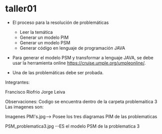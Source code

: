 # taller01

* El proceso para la resolución de problemáticas
  * Leer la temática
  * Generar un modelo PIM
  * Generar un modelo PSM
  * Generar código en lenguaje de  programación JAVA

* Para generar el modelo PSM y transformar a lenguaje JAVA, se debe usar la herramienta online https://cruise.umple.org/umpleonline/.

* Una de las problemáticas debe ser probada.

Integrantes:

 Francisco Riofrio
 Jorge Leiva

Observaciones:
Codigo se encuentra dentro de la carpeta problemaitica 3
Las imagenes son:


 Imagenes PMI's.jpg--> Posee los tres diagramas PIM de las problematicas
 
 
 PSM_problematica3.jpg --ES el modelo PSM de la problematica 3
